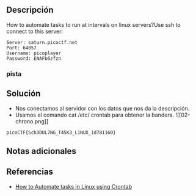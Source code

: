 
## Descripción 

How to automate tasks to run at intervals on linux servers?Use ssh to connect to this server:

```
Server: saturn.picoctf.net
Port: 64057
Username: picoplayer 
Password: ENAFb6zfzn
```
### pista


## Solución

- Nos conectamos al servidor con los datos que nos da la descripción.
- Usamos el comando cat /etc/ crontab para obtener la bandera.
![[02-chrono.png]]



```
picoCTF{Sch3DUL7NG_T45K3_L1NUX_1d781160}
```

## Notas adicionales


## Referencias

- [How to Automate tasks in Linux using Crontab](https://www.linuxtechi.com/schedule-automate-tasks-linux-cron-jobs/)
